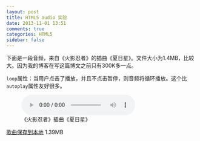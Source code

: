 ```yaml
---
layout: post
title: HTML5 audio 实验
date: 2013-11-01 13:51
comments: true
categories: HTML5
sidebar: false
---
```

下面是一段音频，来自《火影忍者》的插曲《夏日星》。文件大小为1.4MB，比较大。因为我的博客在写这篇博文之前只有300K多一点。

`loop`属性：当用户点击了播放，并且不点击暂停，则音频将循环播放。这个比`autoplay`属性友好很多。

<!-- more --> 

<figure>
<audio controls loop>
<source src="/audios/naruto_xia_ri_xing.mp3">
</audio>
<figcaption>《火影忍者》插曲《夏日星》</figcaption>
</figure>

<a href="/audios/naruto_xia_ri_xing.mp3">歌曲保存到本地</a> 1.39MB